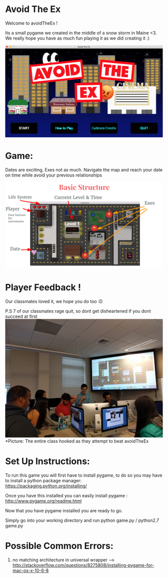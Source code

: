 # Avoid The Ex

Welcome to avoidTheEx !

Its a small pygame we created in the middle of a snow storm in Maine <3. We really hope you have as much fun playing it as we did creating it :)

![](https://github.com/pbagheesh/avoidTheEx/blob/master/welcomeScreen.png)

# Game:

Dates are exciting, Exes not as much. Navigate the map and reach your date on time while avoid your previous relationships

![](https://github.com/pbagheesh/avoidTheEx/blob/master/thematicElements.png)

# Player Feedback !

Our classmates loved it, we hope you do too :D

P.S 7 of our classmates rage quit, so dont get disheartened if you dont succeed at first 
![](https://github.com/pbagheesh/avoidTheEx/blob/master/players.jpg)
*Picture: The entire class hooked as they attempt to beat avoidTheEx

# Set Up Instructions:

  To run this game you will first have to install pygame, to do so you may have to    install a python package manager: https://packaging.python.org/installing/ 

Once you have this installed you can easily install pygame : http://www.pygame.org/readme.html

Now that you have pygame installed you are ready to go.

Simply go into your working directory and run python game.py / python2.7 game.py 

# Possible Common Errors:

1) no matching architecture in universal wrapper
  --> http://stackoverflow.com/questions/8275808/installing-pygame-for-mac-os-x-10-6-8
  
  

